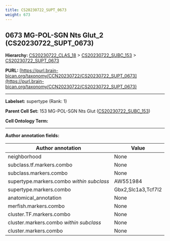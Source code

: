 ```yaml
---
title: CS20230722_SUPT_0673
weight: 673
---
```

## 0673 MG-POL-SGN Nts Glut_2 (CS20230722_SUPT_0673)
<b>Hierarchy: </b>
[CS20230722_CLAS_18](../CS20230722_CLAS_18) >
[CS20230722_SUBC_153](../CS20230722_SUBC_153) >
[CS20230722_SUPT_0673](../CS20230722_SUPT_0673)

**PURL:** [https://purl.brain-bican.org/taxonomy/CCN20230722/CS20230722_SUPT_0673](https://purl.brain-bican.org/taxonomy/CCN20230722/CS20230722_SUPT_0673)

---


**Labelset:** supertype (Rank: 1)

**Parent Cell Set:** 153 MG-POL-SGN Nts Glut ([CS20230722_SUBC_153](../CS20230722_SUBC_153))



**Cell Ontology Term:** 

[MARKER GENES.]: #


---

[TRANSFERRED ANNOTATIONS.]: #


[AUTHOR ANNOTATION FIELDS.]: #


**Author annotation fields:**

| Author annotation | Value |
|-------------------|-------|
|neighborhood|None|
|subclass.tf.markers.combo|None|
|subclass.markers.combo|None|
|supertype.markers.combo _within subclass_|AW551984|
|supertype.markers.combo|Gbx2,Slc1a3,Tcf7l2|
|anatomical_annotation|None|
|merfish.markers.combo|None|
|cluster.TF.markers.combo|None|
|cluster.markers.combo _within subclass_|None|
|cluster.markers.combo|None|
